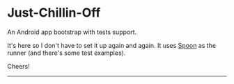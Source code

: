 # Just-Chillin-Off

An Android app bootstrap with tests support.

It's here so I don't have to set it up again and again. It uses [Spoon][1] as the runner (and there's some test examples).

Cheers!

---
[1]:http://square.github.io/spoon/

